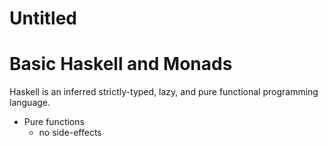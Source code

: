 # Untitled

Basic Haskell and Monads
========================

Haskell is an inferred strictly-typed, lazy, and pure functional programming language.

- Pure functions 
  - no side-effects



